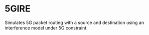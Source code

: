 # 5GIRE
Simulates 5G packet routing with a source and destination using an interference model under 5G constraint.

